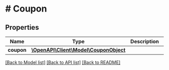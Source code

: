 # # Coupon

## Properties

Name | Type | Description | Notes
------------ | ------------- | ------------- | -------------
**coupon** | [**\OpenAPI\Client\Model\CouponObject**](CouponObject.md) |  |

[[Back to Model list]](../../README.md#models) [[Back to API list]](../../README.md#endpoints) [[Back to README]](../../README.md)
